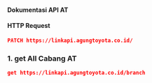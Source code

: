#### Dokumentasi API AT
#### HTTP Request
```json
PATCH https://linkapi.agungtoyota.co.id/
```
### 1. get All Cabang AT 
```json
get https://linkapi.agungtoyota.co.id/branch 
```
